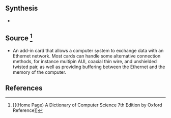 ## Synthesis
- 
## Source [^1]
- An add-in card that allows a computer system to exchange data with an Ethernet network. Most cards can handle some alternative connection methods, for instance multipin AUI, coaxial thin wire, and unshielded twisted pair, as well as providing buffering between the Ethernet and the memory of the computer.
## References

[^1]: [[(Home Page) A Dictionary of Computer Science 7th Edition by Oxford Reference]]